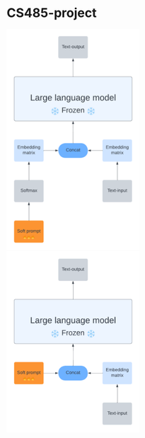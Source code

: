 # CS485-project

<img src="./Vocabulary tuning.png" width="300">
<img src="./Prompt tuning.png" width="300">
